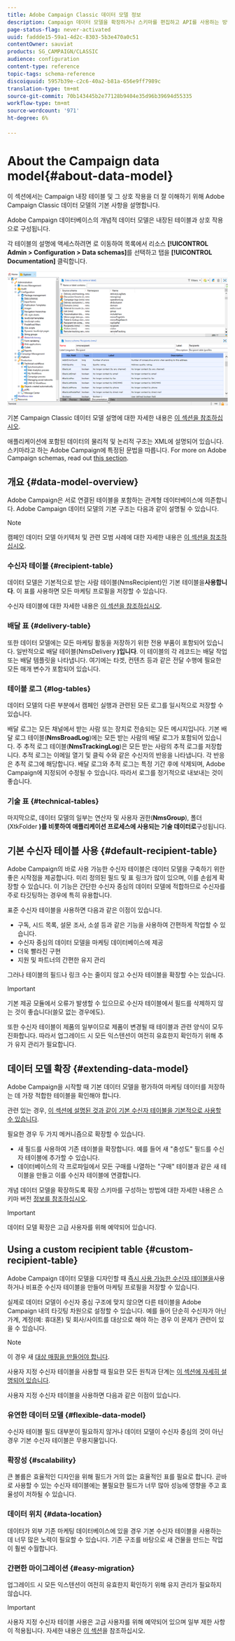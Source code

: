 ```yaml
---
title: Adobe Campaign Classic 데이터 모델 정보
description: Campaign 데이터 모델을 확장하거나 스키마를 편집하고 API를 사용하는 방법을 알아보십시오.
page-status-flag: never-activated
uuid: faddde15-59a1-4d2c-8303-5b3e470a0c51
contentOwner: sauviat
products: SG_CAMPAIGN/CLASSIC
audience: configuration
content-type: reference
topic-tags: schema-reference
discoiquuid: 5957b39e-c2c6-40a2-b81a-656e9ff7989c
translation-type: tm+mt
source-git-commit: 70b143445b2e77128b9404e35d96b39694d55335
workflow-type: tm+mt
source-wordcount: '971'
ht-degree: 6%

---
```



# About the Campaign data model{#about-data-model}

이 섹션에서는 Campaign 내장 테이블 및 그 상호 작용을 더 잘 이해하기 위해 Adobe Campaign Classic 데이터 모델의 기본 사항을 설명합니다.

Adobe Campaign 데이터베이스의 개념적 데이터 모델은 내장된 테이블과 상호 작용으로 구성됩니다.

각 테이블의 설명에 액세스하려면 로 이동하여 목록에서 리소스 **[!UICONTROL Admin > Configuration > Data schemas]**&#x200B;를 선택하고 탭을 **[!UICONTROL Documentation]** 클릭합니다.

![](assets/data-model_documentation-tab.png)

기본 Campaign Classic 데이터 모델 설명에 대한 자세한 내용은 [이 섹션을 참조하십시오](../../configuration/using/data-model-description.md).

애플리케이션에 포함된 데이터의 물리적 및 논리적 구조는 XML에 설명되어 있습니다. 스키마라고 하는 Adobe Campaign에 특정된 문법을 따릅니다. For more on Adobe Campaign schemas, read out [this section](../../configuration/using/about-schema-reference.md).

## 개요 {#data-model-overview}

Adobe Campaign은 서로 연결된 테이블을 포함하는 관계형 데이터베이스에 의존합니다. Adobe Campaign 데이터 모델의 기본 구조는 다음과 같이 설명될 수 있습니다.

>[!NOTE]
>
>캠페인 데이터 모델 아키텍처 및 관련 모범 사례에 대한 자세한 내용은 [이 섹션을 참조하십시오](../../configuration/using/data-model-best-practices.md#data-model-architecture).

### 수신자 테이블 {#recipient-table}

데이터 모델은 기본적으로 받는 사람 테이블(NmsRecipient)인 기본 테이블을&#x200B;**사용합니다**. 이 표를 사용하면 모든 마케팅 프로필을 저장할 수 있습니다.

수신자 테이블에 대한 자세한 내용은 [이 섹션을 참조하십시오](#default-recipient-table).

### 배달 표 {#delivery-table}

또한 데이터 모델에는 모든 마케팅 활동을 저장하기 위한 전용 부품이 포함되어 있습니다. 일반적으로 배달 테이블(NmsDelivery **)입니다**. 이 테이블의 각 레코드는 배달 작업 또는 배달 템플릿을 나타냅니다. 여기에는 타겟, 컨텐츠 등과 같은 전달 수행에 필요한 모든 매개 변수가 포함되어 있습니다.

### 테이블 로그 {#log-tables}

데이터 모델의 다른 부분에서 캠페인 실행과 관련된 모든 로그를 일시적으로 저장할 수 있습니다.

배달 로그는 모든 채널에서 받는 사람 또는 장치로 전송되는 모든 메시지입니다. 기본 배달 로그 테이블(**NmsBroadLog**)에는 모든 받는 사람의 배달 로그가 포함되어 있습니다.
주 추적 로그 테이블(**NmsTrackingLog**)은 모든 받는 사람의 추적 로그를 저장합니다. 추적 로그는 이메일 열기 및 클릭 수와 같은 수신자의 반응을 나타냅니다. 각 반응은 추적 로그에 해당합니다.
배달 로그와 추적 로그는 특정 기간 후에 삭제되며, Adobe Campaign에 지정되어 수정될 수 있습니다. 따라서 로그를 정기적으로 내보내는 것이 좋습니다.

### 기술 표 {#technical-tables}

마지막으로, 데이터 모델의 일부는 연산자 및 사용자 권한(**NmsGroup**), 폴더(XtkFolder **)를 비롯하여 애플리케이션 프로세스에 사용되는 기술 데이터로**&#x200B;구성됩니다.

## 기본 수신자 테이블 사용 {#default-recipient-table}

Adobe Campaign의 바로 사용 가능한 수신자 테이블은 데이터 모델을 구축하기 위한 좋은 시작점을 제공합니다. 미리 정의된 필드 및 표 링크가 많이 있으며, 이를 손쉽게 확장할 수 있습니다. 이 기능은 간단한 수신자 중심의 데이터 모델에 적합하므로 수신자를 주로 타깃팅하는 경우에 특히 유용합니다.

표준 수신자 테이블을 사용하면 다음과 같은 이점이 있습니다.

* 구독, 시드 목록, 설문 조사, 소셜 등과 같은 기능을 사용하여 간편하게 작업할 수 있습니다.
* 수신자 중심의 데이터 모델을 마케팅 데이터베이스에 제공
* 더욱 빨라진 구현
* 지원 및 파트너의 간편한 유지 관리

그러나 테이블의 필드나 링크 수는 줄이지 않고 수신자 테이블을 확장할 수는 있습니다.

>[!IMPORTANT]
>
>기본 제공 모듈에서 오류가 발생할 수 있으므로 수신자 테이블에서 필드를 삭제하지 않는 것이 좋습니다(쓸모 없는 경우에도).

또한 수신자 테이블이 제품의 일부이므로 제품이 변경될 때 테이블과 관련 양식이 모두 진화합니다. 따라서 업그레이드 시 모든 익스텐션이 여전히 유효한지 확인하기 위해 추가 유지 관리가 필요합니다.

## 데이터 모델 확장 {#extending-data-model}

Adobe Campaign을 시작할 때 기본 데이터 모델을 평가하여 마케팅 데이터를 저장하는 데 가장 적합한 테이블을 확인해야 합니다.

관련 있는 경우, [이 섹션에 설명된 것과 같이 기본 수신자 테이블을 기본적으로 사용할 수 있습니다](#default-recipient-table).

필요한 경우 두 가지 메커니즘으로 확장할 수 있습니다.

* 새 필드를 사용하여 기존 테이블을 확장합니다. 예를 들어 새 &quot;충성도&quot; 필드를 수신자 테이블에 추가할 수 있습니다.
* 데이터베이스의 각 프로파일에서 모든 구매를 나열하는 &quot;구매&quot; 테이블과 같은 새 테이블을 만들고 이를 수신자 테이블에 연결합니다.

개념 데이터 모델을 확장하도록 확장 스키마를 구성하는 방법에 대한 자세한 내용은 스키마 버전 [정보를 참조하십시오](../../configuration/using/about-schema-edition.md).

>[!IMPORTANT]
>
>데이터 모델 확장은 고급 사용자를 위해 예약되어 있습니다.

## Using a custom recipient table {#custom-recipient-table}

Adobe Campaign 데이터 모델을 디자인할 때 [즉시 사용 가능한 수신자 테이블을](#default-recipient-table)사용하거나 비표준 수신자 테이블을 만들어 마케팅 프로필을 저장할 수 있습니다.

실제로 데이터 모델이 수신자 중심 구조에 맞지 않으면 다른 테이블을 Adobe Campaign 내의 타깃팅 차원으로 설정할 수 있습니다. 예를 들어 단순히 수신자가 아닌 가계, 계정(예: 휴대폰) 및 회사/사이트를 대상으로 해야 하는 경우 이 문제가 관련이 있을 수 있습니다.

>[!NOTE]
>
>이 경우 새 [대상 매핑을 만들어야 합니다](../../configuration/using/target-mapping.md).

사용자 지정 수신자 테이블을 사용할 때 필요한 모든 원칙과 단계는 [이 섹션에 자세히 설명되어 있습니다](../../configuration/using/about-custom-recipient-table.md).

사용자 지정 수신자 테이블을 사용하면 다음과 같은 이점이 있습니다.

### 유연한 데이터 모델 {#flexible-data-model}

수신자 테이블 필드 대부분이 필요하지 않거나 데이터 모델이 수신자 중심의 것이 아닌 경우 기본 수신자 테이블은 무용지물입니다.

### 확장성 {#scalability}

큰 볼륨은 효율적인 디자인을 위해 필드가 거의 없는 효율적인 표를 필요로 합니다. 곧바로 사용할 수 있는 수신자 테이블에는 불필요한 필드가 너무 많아 성능에 영향을 주고 효율성이 저하될 수 있습니다.

### 데이터 위치 {#data-location}

데이터가 외부 기존 마케팅 데이터베이스에 있을 경우 기본 수신자 테이블을 사용하는 데 너무 많은 노력이 필요할 수 있습니다. 기존 구조를 바탕으로 새 건물을 만드는 작업이 훨씬 수월합니다.

### 간편한 마이그레이션 {#easy-migration}

업그레이드 시 모든 익스텐션이 여전히 유효한지 확인하기 위해 유지 관리가 필요하지 않습니다.

>[!IMPORTANT]
>
>사용자 지정 수신자 테이블 사용은 고급 사용자를 위해 예약되어 있으며 일부 제한 사항이 적용됩니다. 자세한 내용은 [이 섹션](../../configuration/using/about-custom-recipient-table.md)을 참조하십시오.
